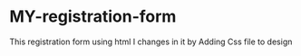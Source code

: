 # MY-registration-form
This registration form using html 
I changes in it by Adding Css file to design
